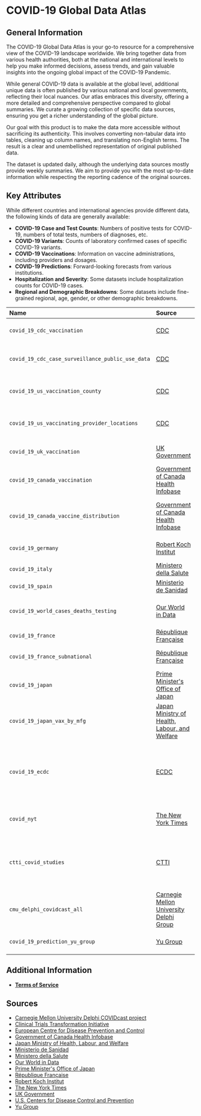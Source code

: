 # COVID-19 Global Data Atlas

## General Information

The COVID-19 Global Data Atlas is your go-to resource for a comprehensive view of the COVID-19 landscape worldwide. We bring together data from various health authorities, both at the national and international levels to help you make informed decisions, assess trends, and gain valuable insights into the ongoing global impact of the COVID-19 Pandemic.

While general COVID-19 data is available at the global level, additional unique data is often published by various national and local governments, reflecting their local nuances. Our atlas embraces this diversity, offering a more detailed and comprehensive perspective compared to global summaries. We curate a growing collection of specific data sources, ensuring you get a richer understanding of the global picture.

Our goal with this product is to make the data more accessible without sacrificing its authenticity. This involves converting non-tabular data into tables, cleaning up column names, and translating non-English terms. The result is a clear and unembellished representation of original published data.

The dataset is updated daily, although the underlying data sources mostly provide weekly summaries. We aim to provide you with the most up-to-date information while respecting the reporting cadence of the original sources.

## Key Attributes

While different countries and international agencies provide different data, the following kinds of data are generally available:

- **COVID-19 Case and Test Counts**: Numbers of positive tests for COVID-19, numbers of total tests, numbers of diagnoses, etc.
- **COVID-19 Variants**: Counts of laboratory confirmed cases of specific COVID-19 variants.
- **COVID-19 Vaccinations**: Information on vaccine administrations, including providers and dosages.
- **COVID-19 Predictions**: Forward-looking forecasts from various institutions.
- **Hospitalization and Severity**: Some datasets include hospitalization counts for COVID-19 cases.
- **Regional and Demographic Breakdowns**: Some datasets include fine-grained regional, age, gender, or other demographic breakdowns.

| Name                                            | Source                    | Description                                                                                             |
|:------------------------------------------------|:--------------------------|:--------------------------------------------------------------------------------------------------------|
| `covid_19_cdc_vaccination`| [CDC](https://data.cdc.gov)| CDC - COVID-19 Vaccination data|
| `covid_19_cdc_case_surveillance_public_use_data`| [CDC](https://data.cdc.gov)              | CDC - Case Surveillance Public Use Data|
| `covid_19_us_vaccination_county`| [CDC](https://data.cdc.gov/Vaccinations/COVID-19-Vaccinations-in-the-United-States-County/8xkx-amqh/about_data)| U.S. County-level COVID-19 Vaccination data|
| `covid_19_us_vaccinating_provider_locations`| [CDC](https://data.cdc.gov/Vaccinations/Vaccines-gov-COVID-19-vaccinating-provider-locatio/5jp2-pgaw/about_data)| U.S. COVID-19 Vaccinating Provider Locations data|
| `covid_19_uk_vaccination`| [UK Government](https://coronavirus.data.gov.uk/) | UK - COVID-19 Vaccination data|
| `covid_19_canada_vaccination`| [Government of Canada Health Infobase](https://health-infobase.canada.ca/)   | COVID-19 Vaccination data for Canada|
| `covid_19_canada_vaccine_distribution`| [Government of Canada Health Infobase](https://health-infobase.canada.ca/)   | COVID-19 Vaccine Distribution data for Canada|
| `covid_19_germany`| [Robert Koch Institut](https://www.rki.de/DE/Home/homepage_node.html)   | COVID-19 data for Germany|
| `covid_19_italy`| [Ministero della Salute](https://www.salute.gov.it/portale/home.html)   | COVID-19 data for Italy|
| `covid_19_spain`| [Ministerio de Sanidad](sanidad.gob.es)                       | COVID-19 data for Spain|
| `covid_19_world_cases_deaths_testing`| [Our World in Data](https://ourworldindata.org/)   | Global COVID-19 Cases, Deaths, and Testing data|
| `covid_19_france`| [République Française](https://www.data.gouv.fr/fr/)                       | COVID-19 data for France|
| `covid_19_france_subnational`| [République Française](https://www.data.gouv.fr/fr/)                       | Subnational COVID-19 data for France|
| `covid_19_japan`| [Prime Minister's Office of Japan](https://www.kantei.go.jp/)     | COVID-19 data for Japan|
| `covid_19_japan_vax_by_mfg`| [Japan Ministry of Health, Labour, and Welfare](https://www.mhlw.go.jp/index.html)   | COVID-19 Vaccination data for Japan by Manufacturer|
| `covid_19_ecdc`| [ECDC](https://www.ecdc.europa.eu/en)   | COVID-19 data from the European Centre for Disease Prevention and Control (ECDC)|
| `covid_nyt`| [The New York Times](https://www.nytimes.com/interactive/2021/us/covid-cases.html)   | COVID-19 data from The New York Times|
| `ctti_covid_studies`| [CTTI](https://ctti-clinicaltrials.org/)   | COVID-19 studies from the Clinical Trials Transformation Initiative (CTTI)|
| `cmu_delphi_covidcast_all`| [Carnegie Mellon University Delphi Group](https://delphi.cmu.edu/)   | COVID-19 data from the CMU Delphi COVIDcast project|
| `covid_19_prediction_yu_group`| [Yu Group](https://www.stat.berkeley.edu/~yugroup/people.html)| COVID-19 Prediction data from Yu Group|


## Additional Information

- **[Terms of Service](https://rearc-data-public-assets.s3.amazonaws.com/Rearc_Data_DSA.pdf)**

## Sources

- [Carnegie Mellon University Delphi COVIDcast project](https://delphi.cmu.edu/)
- [Clinical Trials Transformation Initiative](https://ctti-clinicaltrials.org/)
- [European Centre for Disease Prevention and Control](https://www.ecdc.europa.eu/en)
- [Government of Canada Health Infobase](https://health-infobase.canada.ca/)
- [Japan Ministry of Health, Labour, and Welfare](https://www.mhlw.go.jp/index.html)
- [Ministerio de Sanidad](sanidad.gob.es)
- [Ministero della Salute](https://www.salute.gov.it/portale/home.html)
- [Our World in Data](https://ourworldindata.org/)
- [Prime Minister's Office of Japan](https://www.kantei.go.jp/)
- [République Française](https://www.data.gouv.fr/fr/)
- [Robert Koch Institut](https://www.rki.de/DE/Home/homepage_node.html)
- [The New York Times](https://www.nytimes.com/interactive/2021/us/covid-cases.html)
- [UK Government](https://coronavirus.data.gov.uk/)
- [U.S. Centers for Disease Control and Prevention](https://data.cdc.gov)
- [Yu Group](https://www.stat.berkeley.edu/~yugroup/people.html)

